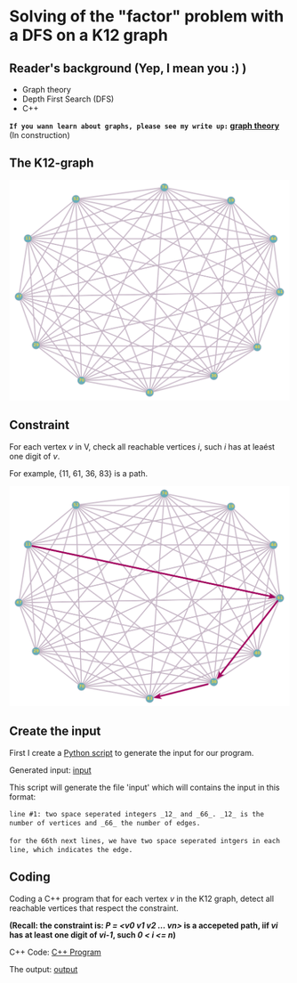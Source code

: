 # Solving of the "factor" problem with a DFS on a K12 graph


## Reader's background (Yep, I mean you :) )

* Graph theory
* Depth First Search (DFS)
* C++

__```If you wann learn about graphs, please see my write up:``` [graph theory](../../../../Graph-theory)__ (In construction)

## The K12-graph

![K12-graph](images/k12.png)


## Constraint
For each vertex _v_ in V, check all reachable vertices _i_, such _i_ has at leaést one digit of _v_.

For example, {11, 61, 36, 83} is a path.

![K12-graph-p1](images/k12-p1.png)

## Create the input

First I create a [Python script](edges.py) to generate the input for our program.

Generated input: [input](input) 

This script will generate the file 'input' which will contains the input in this format:
  
```
line #1: two space seperated integers _12_ and _66_. _12_ is the number of vertices and _66_ the number of edges.
  
for the 66th next lines, we have two space seperated intgers in each line, which indicates the edge.
```
  
  
 ## Coding
 
 Coding a C++ program that for each vertex _v_ in the K12 graph, detect all reachable vertices that respect the constraint.
 
 __(Recall: the constraint is: _P = <v0 v1 v2 ... vn>_ is a accepeted path, iif _vi_ has at least one digit of _vi-1_, such _0 < i <= n_)__
 
 C++ Code: [C++ Program](facteur.cpp)
 
 The output: [output](output)
